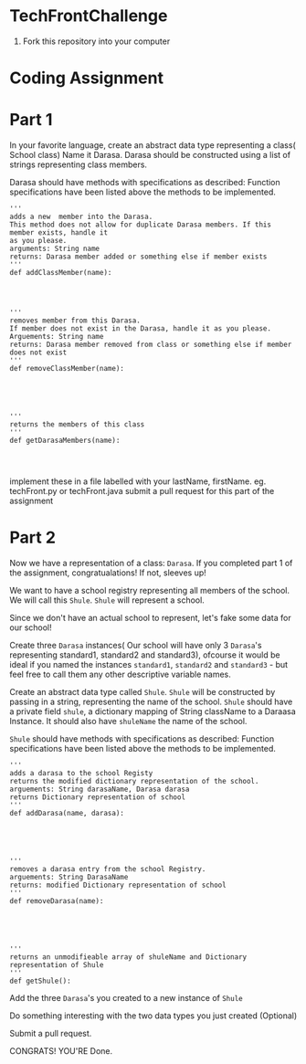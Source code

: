 # TechFrontChallenge

1. Fork this repository into your computer

 # Coding Assignment


# Part 1

In your favorite language, create an abstract data type representing a class( School class) 
Name it Darasa. Darasa should be constructed using a list of strings representing class members. 

Darasa should have methods with specifications as described:
Function specifications have been listed above the methods to be implemented. 

```
'''
adds a new  member into the Darasa. 
This method does not allow for duplicate Darasa members. If this member exists, handle it 
as you please. 
arguments: String name 
returns: Darasa member added or something else if member exists 
'''
def addClassMember(name):




'''
removes member from this Darasa. 
If member does not exist in the Darasa, handle it as you please. 
Arguements: String name
returns: Darasa member removed from class or something else if member does not exist
'''
def removeClassMember(name):





'''
returns the members of this class
'''
def getDarasaMembers(name):




```

implement these in a file labelled with your lastName, firstName. eg. techFront.py or techFront.java
submit a pull request for this part of the assignment

# Part 2

Now we have a representation of a class: ```Darasa```. If you completed part 1 of the assignment, congratualations! If not, sleeves 
up!

We want to have a school registry representing all members of the school. We will call this ```Shule```. ```Shule``` will represent a school. 

Since we don't have an actual school to represent, let's fake some data for our school!

Create three ```Darasa``` instances( Our school will have only 3 ```Darasa```'s representing standard1, standard2 and standard3), ofcourse it
would be ideal if you named the instances  ```standard1```, ```standard2``` and ```standard3``` - but feel free to call them any other descriptive 
variable names. 

Create an abstract data type called ```Shule```. ```Shule``` will be constructed by passing in a string, representing the name of the school. 
```Shule``` should have a private field ```shule```, a dictionary mapping  of  String className to a Daraasa Instance. It should 
also have ```shuleName``` the name of the school.   
 
```Shule``` should have methods with specifications as described:
Function specifications have been listed above the methods to be implemented. 


```
'''
adds a darasa to the school Registy 
returns the modified dictionary representation of the school.
arguements: String darasaName, Darasa darasa
returns Dictionary representation of school
'''
def addDarasa(name, darasa):





'''
removes a darasa entry from the school Registry. 
arguements: String DarasaName 
returns: modified Dictionary representation of school
'''
def removeDarasa(name): 





'''
returns an unmodifieable array of shuleName and Dictionary representation of Shule
'''
def getShule():

```

Add the three ```Darasa```'s you created to a new instance of ```Shule```

Do something interesting with the two data types you just created (Optional) 

Submit a pull request. 

CONGRATS! YOU'RE Done. 
